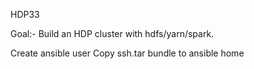 HDP33

Goal:- Build an HDP cluster with hdfs/yarn/spark.

Create ansible user
Copy ssh.tar bundle to ansible home
